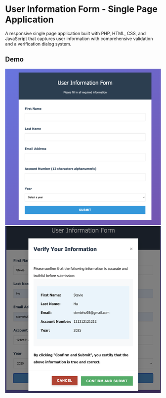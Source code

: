 # User Information Form - Single Page Application

A responsive single page application built with PHP, HTML, CSS, and JavaScript that captures user information with comprehensive validation and a verification dialog system.

## Demo

![Screenshot of rendered page](images/screenshot.png)
![Screenshot of rendered page](images/screenshot2.png)